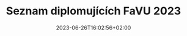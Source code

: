 ---
title: "Seznam diplomujících FaVU 2023"
shortTitle: "Diplomantstvo 2023"
date: 2023-06-26T16:02:56+02:00
draft: false
weight: 7
hide: true
url: "2023"
aliases : [
  "diplomantky"
]
---